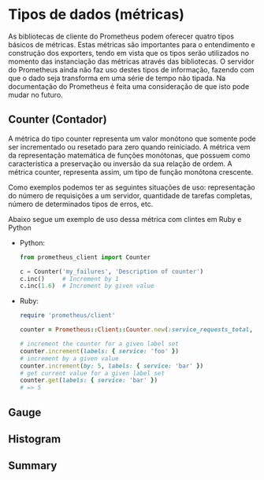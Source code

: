 # Tipos de dados (métricas)

As bibliotecas de cliente do Prometheus podem oferecer quatro tipos básicos de métricas. Estas métricas são importantes para o entendimento e construção dos exporters, tendo em vista que os tipos serão utilizados no momento das instanciação das métricas através das bibliotecas. O servidor do Prometheus ainda não faz uso destes tipos de informação, fazendo com que o dado seja transforma em uma série de tempo não tipada. Na documentação do Prometheus é feita uma consideração de que isto pode mudar no futuro. 

## Counter (Contador)

A métrica do tipo counter representa um valor monótono que somente pode ser incrementado ou resetado para zero quando reiniciado. A métrica vem da representação matemática de funções monótonas, que possuem como característica a preservação ou inversão da sua relação de ordem. A métrica counter, representa assim, um tipo de função monótona crescente.

Como exemplos podemos ter as seguintes situações de uso: representação do número de requisições a um servidor, quantidade de tarefas completas, número de determinados tipos de erros, etc.

Abaixo segue um exemplo de uso dessa métrica com clintes em Ruby e Python

- Python:
  ```python
  from prometheus_client import Counter

  c = Counter('my_failures', 'Description of counter')
  c.inc()     # Increment by 1
  c.inc(1.6)  # Increment by given value
  ```

- Ruby:
  ```ruby
  require 'prometheus/client'

  counter = Prometheus::Client::Counter.new(:service_requests_total, docstring: '...', labels: [:service])

  # increment the counter for a given label set
  counter.increment(labels: { service: 'foo' })
  # increment by a given value
  counter.increment(by: 5, labels: { service: 'bar' })
  # get current value for a given label set
  counter.get(labels: { service: 'bar' })
  # => 5
  ```
  
## Gauge

## Histogram

## Summary
